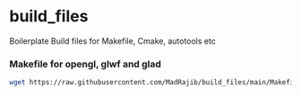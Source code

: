 # build_files
Boilerplate Build files for Makefile, Cmake, autotools etc
### Makefile for opengl, glwf and glad
```bash
wget https://raw.githubusercontent.com/MadRajib/build_files/main/Makefile
```
